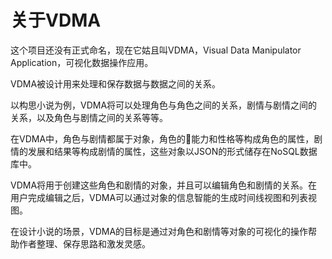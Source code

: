 # 关于VDMA

这个项目还没有正式命名，现在它姑且叫VDMA，Visual Data Manipulator Application，可视化数据操作应用。

VDMA被设计用来处理和保存数据与数据之间的关系。

以构思小说为例，VDMA将可以处理角色与角色之间的关系，剧情与剧情之间的关系，以及角色与剧情之间的关系等等。

在VDMA中，角色与剧情都属于对象，角色的能力和性格等构成角色的属性，剧情的发展和结果等构成剧情的属性，这些对象以JSON的形式储存在NoSQL数据库中。

VDMA将用于创建这些角色和剧情的对象，并且可以编辑角色和剧情的关系。在用户完成编辑之后，VDMA可以通过对象的信息智能的生成时间线视图和列表视图。

在设计小说的场景，VDMA的目标是通过对角色和剧情等对象的可视化的操作帮助作者整理、保存思路和激发灵感。



